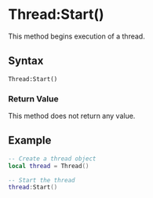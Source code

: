 # Thread:Start()

This method begins execution of a thread.

## Syntax

`Thread:Start()`

### Return Value

This method does not return any value.

## Example

```lua
-- Create a thread object
local thread = Thread()

-- Start the thread
thread:Start()
```